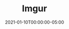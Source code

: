 ---
layout: ext_single
title: Imgur
slug: imgur
desc:  Retrieve and upload media to Imgur. Includes uploading OBS screenshots. 
category: social
date: '2021-01-10T00:00:00-05:00'
permalink: extensions/social/:slug
download_url: https://github.com/christinna9031/LioranBoard-Imgur/releases
setup_url: https://github.com/christinna9031/LioranBoard-Imgur#readme
developer_name: Christina K.
developer_url: https://christinak.itch.io
icon_local: 
trailer: 
screenshots_local:
version: 1.3
sammi_version: 1.40
platform: Any
overview: |
    **An extension to connect SAMMI to Imgur. Can upload OBS screenshots to Imgur as well.**  

    **Main feature**\
    Take an OBS screenshot of any source/scene and instantly upload it to Imgur. Can use the Discord webhook extension to send screenshots to your Discord server as well.

    **Other features**
    - Create albums
    - Upload media (pictures and videos) directly from your Bridge to Imgur (the Imgur link will get saved in a variable in your Receiver, so you can easily post it in your Twitch chat)
    - Retrieve media from a specified album
    - Search by tag to retrieve trending Imgur media
    - Upload Image from URL

    *All uploaded media and albums are anonymous. You can save the deletehash into .ini file to be able to delete them later if needed.*  

    **Known bugs**\
    Can choose album to upload to only for images. It does not work for videos.
setup:
privacy_collect: false
---